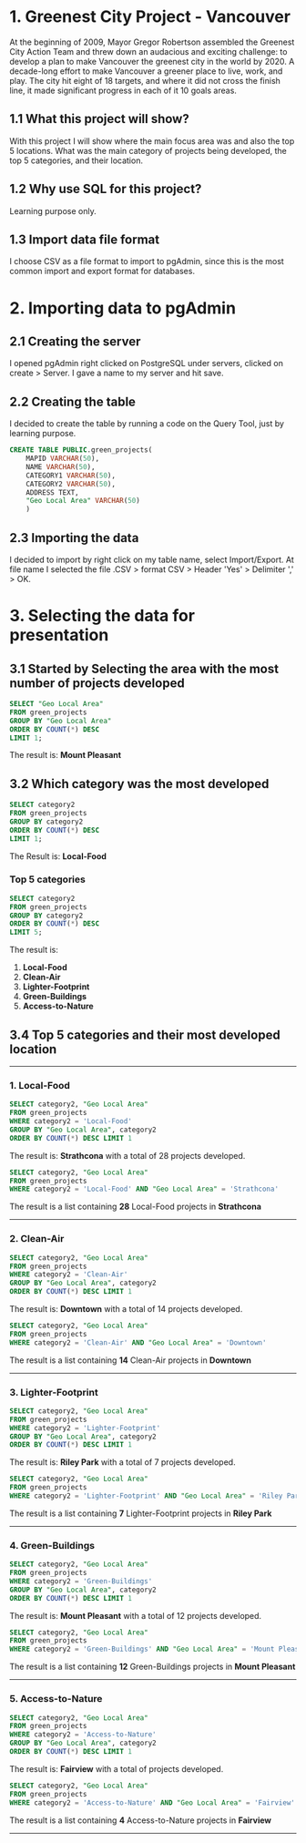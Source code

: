 # 1. Greenest City Project - Vancouver
At the beginning of 2009, Mayor Gregor Robertson assembled the Greenest City Action Team and threw down an audacious and exciting challenge: to develop a plan to make Vancouver the greenest city in the world by 2020. A decade-long effort to make Vancouver a greener place to live, work, and play. The city hit eight of 18 targets, and where it did not cross the finish line, it made significant progress in each of it 10 goals areas.

## 1.1 What this project will show?
With this project I will show where the main focus area was and also the top 5 locations.  What was the main category of projects being developed, the top 5 categories, and their location.

## 1.2 Why use SQL for this project?
Learning purpose only.

## 1.3 Import data file format
I choose CSV as a file format to import to pgAdmin, since this is the most common import and export format for databases. 

# 2. Importing data to pgAdmin

## 2.1 Creating the server
I opened pgAdmin right clicked on PostgreSQL under servers, clicked on create > Server. I gave a name to my server and hit save. 

## 2.2 Creating the table
I decided to create the table by running a code on the Query Tool, just by learning purpose.

``` sql
CREATE TABLE PUBLIC.green_projects(
	MAPID VARCHAR(50),
	NAME VARCHAR(50),
	CATEGORY1 VARCHAR(50),
	CATEGORY2 VARCHAR(50),
	ADDRESS TEXT,
	"Geo Local Area" VARCHAR(50)
	)
```
## 2.3 Importing the data
I decided to import by right click on my table name, select Import/Export. At file name I selected the file .CSV > format CSV > Header 'Yes' > Delimiter ',' > OK. 

# 3. Selecting the data for presentation
## 3.1 Started by Selecting the area with the most number of projects developed 
``` sql
SELECT "Geo Local Area" 
FROM green_projects
GROUP BY "Geo Local Area"
ORDER BY COUNT(*) DESC
LIMIT 1;
```
The result is: **Mount Pleasant**

## 3.2 Which category was the most developed
```sql
SELECT category2
FROM green_projects
GROUP BY category2
ORDER BY COUNT(*) DESC
LIMIT 1;
```
The Result is: **Local-Food**

### Top 5 categories
```sql
SELECT category2
FROM green_projects
GROUP BY category2
ORDER BY COUNT(*) DESC
LIMIT 5;
```
The result is: 
 1. **Local-Food**
 2. **Clean-Air**
 3. **Lighter-Footprint**
 4. **Green-Buildings**
 5. **Access-to-Nature**

## 3.4 Top 5 categories and their most developed location

---

### **1. Local-Food**
```sql
SELECT category2, "Geo Local Area"
FROM green_projects
WHERE category2 = 'Local-Food'
GROUP BY "Geo Local Area", category2
ORDER BY COUNT(*) DESC LIMIT 1
```
The result is: **Strathcona** with a total of 28 projects developed.

```sql
SELECT category2, "Geo Local Area"
FROM green_projects
WHERE category2 = 'Local-Food' AND "Geo Local Area" = 'Strathcona'
```
The result is a list containing **28** Local-Food projects in **Strathcona**

---

### **2. Clean-Air**
```sql
SELECT category2, "Geo Local Area"
FROM green_projects
WHERE category2 = 'Clean-Air'
GROUP BY "Geo Local Area", category2
ORDER BY COUNT(*) DESC LIMIT 1
```
The result is: **Downtown** with a total of 14 projects developed.
```sql
SELECT category2, "Geo Local Area"
FROM green_projects
WHERE category2 = 'Clean-Air' AND "Geo Local Area" = 'Downtown'
```
The result is a list containing **14** Clean-Air projects in **Downtown**

---

### **3. Lighter-Footprint**
```sql
SELECT category2, "Geo Local Area"
FROM green_projects
WHERE category2 = 'Lighter-Footprint'
GROUP BY "Geo Local Area", category2
ORDER BY COUNT(*) DESC LIMIT 1
```
The result is: **Riley Park** with a total of 7 projects developed.
```sql
SELECT category2, "Geo Local Area"
FROM green_projects
WHERE category2 = 'Lighter-Footprint' AND "Geo Local Area" = 'Riley Park'
```
The result is a list containing **7** Lighter-Footprint projects in **Riley Park**

---

### **4. Green-Buildings**
```sql
SELECT category2, "Geo Local Area"
FROM green_projects
WHERE category2 = 'Green-Buildings'
GROUP BY "Geo Local Area", category2
ORDER BY COUNT(*) DESC LIMIT 1
```
The result is: **Mount Pleasant** with a total of 12 projects developed.

```sql
SELECT category2, "Geo Local Area"
FROM green_projects
WHERE category2 = 'Green-Buildings' AND "Geo Local Area" = 'Mount Pleasant'
```
The result is a list containing **12** Green-Buildings projects in **Mount Pleasant**

---

### **5. Access-to-Nature**
```sql
SELECT category2, "Geo Local Area"
FROM green_projects
WHERE category2 = 'Access-to-Nature'
GROUP BY "Geo Local Area", category2
ORDER BY COUNT(*) DESC LIMIT 1
```
The result is: **Fairview** with a total of  projects developed.
```sql
SELECT category2, "Geo Local Area"
FROM green_projects
WHERE category2 = 'Access-to-Nature' AND "Geo Local Area" = 'Fairview'
```
The result is a list containing **4** Access-to-Nature projects in **Fairview**

---